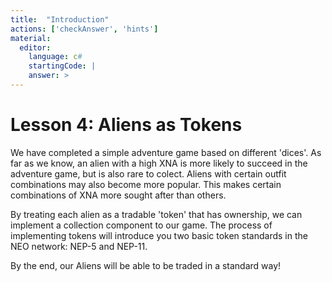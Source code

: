 ```yaml
---
title:  "Introduction"
actions: ['checkAnswer', 'hints']
material: 
  editor:
    language: c#
    startingCode: |
    answer: > 
---
```


# Lesson 4: Aliens as Tokens

We have completed a simple adventure game based on different 'dices'. As far as we know, an alien with a high XNA is more likely to succeed in the adventure game, but is also rare to colect. Aliens with certain outfit combinations may also become more popular. This makes certain combinations of XNA more sought after than others. 

By treating each alien as a tradable 'token' that has ownership, we can implement a collection component to our game. The process of implementing tokens will introduce you two basic token standards in the NEO network: NEP-5 and NEP-11. 

By the end, our Aliens will be able to be traded in a standard way! 
